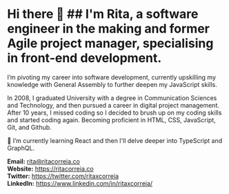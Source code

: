 # Hi there 👋  ## I'm Rita, a software engineer in the making and former Agile project manager, specialising in front-end development.

I’m pivoting my career into software development, currently upskilling my knowledge with General Assembly to further deepen my JavaScript skills.

In 2008, I graduated University with a degree in Communication Sciences and Technology, and then pursued a career in digital project management. After 10 years, I missed coding so I decided to brush up on my coding skills and started coding again. Becoming proficient in HTML, CSS, JavaScript, Git, and Github.

🌱 I’m currently learning React and then I'll delve deeper into TypeScript and GraphQL.

**Email:** rita@ritacorreia.co  
**Website:** https://ritacorreia.co  
**Twitter:** https://twitter.com/ritaxcorreia  
**LinkedIn:** https://www.linkedin.com/in/ritaxcorreia/
